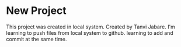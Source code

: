 # New Project
This project was created in local system.
Created by Tanvi Jabare.
I'm learning to push files from local system to github.
learning to add and commit at the same time.